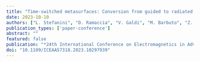 ```yaml
---
title: "Time-switched metasurfaces: Conversion from guided to radiated modes"
date: 2023-10-10
authors: ["L. Stefanini", "D. Ramaccia", "V. Galdi", "M. Barbuto", "Z. Hamzavi-Zarghani", "M. Longhi", "A. Monti", "S. Vellucci", "A. Toscano", "F. Bilotti"]
publication_types: ['paper-conference']
abstract: ""
featured: false
publication: "*24th International Conference on Electromagnetics in Advanced Applications (ICEAA)*"
doi: "10.1109/ICEAA57318.2023.10297939"
---
```

